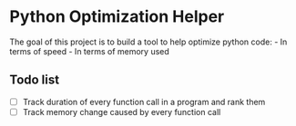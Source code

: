 # Python Optimization Helper


The goal of this project is to build a tool to help optimize python code:
    - In terms of speed
    - In terms of memory used

## Todo list

- [ ] Track duration of every function call in a program and rank them
- [ ] Track memory change caused by every function call
